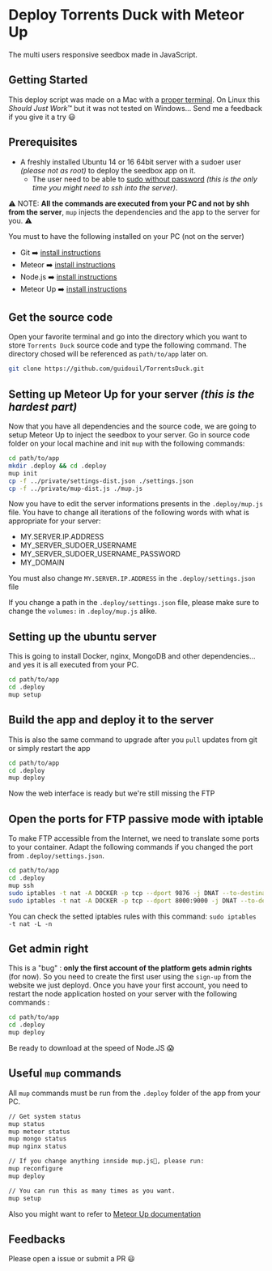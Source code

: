 # Deploy Torrents Duck with Meteor Up

The multi users responsive seedbox made in JavaScript.

## Getting Started

This deploy script was made on a Mac with a [proper terminal](https://www.iterm2.com/). On Linux this *Should Just Work*™ but it was not tested on Windows... Send me a feedback if you give it a try 😃

## Prerequisites

  * A freshly installed Ubuntu 14 or 16 64bit server with a sudoer user *(please not as root)* to deploy the seedbox app on it.
    * The user need to be able to [sudo without password](http://meteor-up.com/docs.html#ssh-based-authentication-with-sudo) *(this is the only time you might need to ssh into the server)*.

⚠️ NOTE: **All the commands are executed from your PC and not by shh from the server**, `mup` injects the dependencies and the app to the server for you. ⚠️

You must to have the following installed on your PC (not on the server)
* Git ➡️ [install instructions](https://git-scm.com/downloads)
* Meteor ➡️ [install instructions](https://www.meteor.com/install)
* Node.js ➡️ [install instructions](https://nodejs.org/)
* Meteor Up ➡️ [install instructions](http://meteor-up.com/)

## Get the source code
Open your favorite terminal and go into the directory which you want to store `Torrents Duck` source code and type the following command. The directory chosed will be referenced as `path/to/app` later on.

```sh
git clone https://github.com/guidouil/TorrentsDuck.git
```

## Setting up Meteor Up for your server *(this is the hardest part)*

Now that you have all dependencies and the source code, we are going to setup Meteor Up to inject the seedbox to your server. Go in source code folder on your local machine and init `mup` with the following commands:

```sh
cd path/to/app
mkdir .deploy && cd .deploy
mup init
cp -f ../private/settings-dist.json ./settings.json
cp -f ../private/mup-dist.js ./mup.js
```

Now you have to edit the server informations presents in the `.deploy/mup.js` file. You have to change all iterations of the following words with what is appropriate for your server:
* MY.SERVER.IP.ADDRESS
* MY_SERVER_SUDOER_USERNAME
* MY_SERVER_SUDOER_USERNAME_PASSWORD
* MY_DOMAIN

You must also change `MY.SERVER.IP.ADDRESS` in the `.deploy/settings.json` file

If you change a path in the `.deploy/settings.json` file, please make sure to change the `volumes:` in `.deploy/mup.js` alike.

## Setting up the ubuntu server

This is going to install Docker, nginx, MongoDB and other dependencies... and yes it is all executed from your PC. 

```sh
cd path/to/app
cd .deploy
mup setup
```

## Build the app and deploy it to the server

This is also the same command to upgrade after you `pull` updates from git or simply restart the app

```sh
cd path/to/app
cd .deploy
mup deploy
```

Now the web interface is ready but we're still missing the FTP

## Open the ports for FTP passive mode with iptable

To make FTP accessible from the Internet, we need to translate some ports to your container. Adapt the following commands if you changed the port from `.deploy/settings.json`.

```sh
cd path/to/app
cd .deploy
mup ssh
sudo iptables -t nat -A DOCKER -p tcp --dport 9876 -j DNAT --to-destination 172.17.0.5:9876
sudo iptables -t nat -A DOCKER -p tcp --dport 8000:9000 -j DNAT --to-destination 172.17.0.5:8000-9000
```

You can check the setted iptables rules with this command: `sudo iptables -t nat -L -n`

## Get admin right

This is a "bug" : **only the first account of the platform gets admin rights** (for now). So you need to create the first user using the `sign-up` from the website we just deployd. Once you have your first account, you need to restart the node application hosted on your server with the following commands :

```sh
cd path/to/app
cd .deploy
mup deploy
```

Be ready to download at the speed of Node.JS 😱

## Useful `mup` commands

All `mup` commands must be run from the `.deploy` folder of the app from your PC.

```sh
// Get system status
mup status
mup meteor status
mup mongo status
mup nginx status

// If you change anything innside mup.js, please run:
mup reconfigure
mup deploy

// You can run this as many times as you want.
mup setup
```

Also you might want to refer to [Meteor Up documentation](http://meteor-up.com/docs.html)

## Feedbacks

Please open a issue or submit a PR 😃
